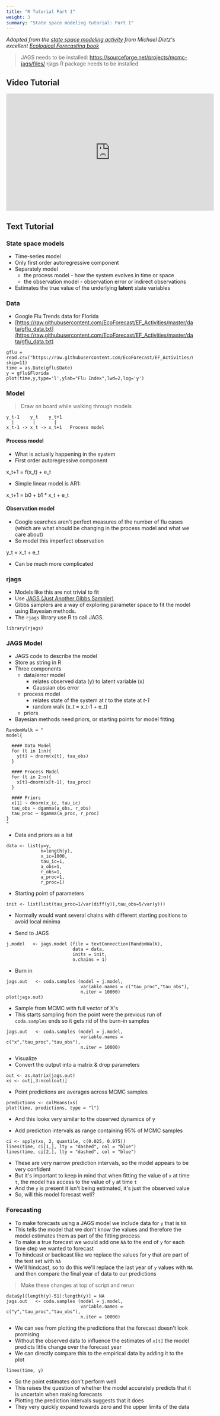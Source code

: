 ```yaml
---
title: "R Tutorial Part 1"
weight: 3
summary: "State space modeling tutorial: Part 1"
---
```


*Adapted from
the
[state space modeling activity](https://github.com/EcoForecast/EF_Activities/blob/master/Exercise_06_StateSpace.Rmd) from
Michael Dietz's
excellent
[Ecological Forecasting book](https://www.amazon.com/Ecological-Forecasting-Michael-C-Dietze/dp/0691160570)*

> JAGS needs to be installed: https://sourceforge.net/projects/mcmc-jags/files/
> rjags R package needs to be installed

## Video Tutorial

<iframe width="560" height="315" src="https://www.youtube.com/embed/T3ZGhXAO6VY" frameborder="0" allow="accelerometer; autoplay; clipboard-write; encrypted-media; gyroscope; picture-in-picture" allowfullscreen></iframe>

## Text Tutorial

### State space models

* Time-series model
* Only first order autoregressive component
* Separately model
  * the process model - how the system evolves in time or space
  * the observation model - observation error or indirect observations
* Estimates the true value of the underlying **latent** state variables

### Data

* Google Flu Trends data for Florida
* [https://raw.githubusercontent.com/EcoForecast/EF_Activities/master/data/gflu_data.txt](https://raw.githubusercontent.com/EcoForecast/EF_Activities/master/data/gflu_data.txt)

```{r}
gflu = read.csv("https://raw.githubusercontent.com/EcoForecast/EF_Activities/master/data/gflu_data.txt", skip=11)
time = as.Date(gflu$Date)
y = gflu$Florida
plot(time,y,type='l',ylab="Flu Index",lwd=2,log='y')
```

### Model

> Draw on board while walking through models

```
y_t-1    y_t    y_t+1
  |       |       |
x_t-1 -> x_t -> x_t+1   Process model
```

#### Process model

* What is actually happening in the system
* First order autoregressive component

x_t+1 = f(x_t) + e_t

* Simple linear model is AR1:

x_t+1 = b0 + b1 * x_t + e_t


#### Observation model

* Google searches aren't perfect measures of the number of flu cases (which are
  what should be changing in the process model and what we care about)
* So model this imperfect observation

y_t = x_t + e_t

* Can be much more complicated


### rjags

* Models like this are not trivial to fit
* Use [JAGS (Just Another Gibbs Sampler)](http://mcmc-jags.sourceforge.net)
* Gibbs samplers are a way of exploring parameter space to fit the model using
  Bayesian methods.
* The `rjags` library use R to call JAGS.

```{r}
library(rjags)
```

### JAGS Model

* JAGS code to describe the model
* Store as string in R
* Three components
  * data/error model
    * relates observed data (y) to latent variable (x)
    * Gaussian obs error
  * process model
    * relates state of the system at *t* to the state at *t-1*
    * random walk (x_t = x_t-1 + e_t)
  * priors
* Bayesian methods need priors, or starting points for model fitting

```{r}
RandomWalk = "
model{
  
  #### Data Model
  for (t in 1:n){
    y[t] ~ dnorm(x[t], tau_obs)
  }
  
  #### Process Model
  for (t in 2:n){
    x[t]~dnorm(x[t-1], tau_proc)
  }
  
  #### Priors
  x[1] ~ dnorm(x_ic, tau_ic)
  tau_obs ~ dgamma(a_obs, r_obs)
  tau_proc ~ dgamma(a_proc, r_proc)
}
"
```

* Data and priors as a list

```{r}
data <- list(y=y,
             n=length(y),
             x_ic=1000,
             tau_ic=1,
             a_obs=1,
             r_obs=1,
             a_proc=1,
             r_proc=1)
```

* Starting point of parameters

```{r}
init <- list(list(tau_proc=1/var(diff(y)),tau_obs=5/var(y)))
```

* Normally would want several chains with different starting positions to avoid
  local minima

* Send to JAGS

```{r}
j.model   <- jags.model (file = textConnection(RandomWalk),
                         data = data,
                         inits = init,
                         n.chains = 1)
```

* Burn in

```{r}
jags.out   <- coda.samples (model = j.model,
                            variable.names = c("tau_proc","tau_obs"),
                            n.iter = 10000)
plot(jags.out)
```

* Sample from MCMC with full vector of X's
* This starts sampling from the point were the previous run of `coda.samples`
  ends so it gets rid of the burn-in samples

```{r}
jags.out   <- coda.samples (model = j.model,
                            variable.names = c("x","tau_proc","tau_obs"),
                            n.iter = 10000)
```

* Visualize
* Convert the output into a matrix & drop parameters

```{r}
out <- as.matrix(jags.out)
xs <- out[,3:ncol(out)]
```

* Point predictions are averages across MCMC samples

```
predictions <- colMeans(xs)
plot(time, predictions, type = "l")
```

* And this looks very similar to the observed dynamics of y

* Add prediction intervals as range containing 95% of MCMC samples

```
ci <- apply(xs, 2, quantile, c(0.025, 0.975))
lines(time, ci[1,], lty = "dashed", col = "blue")
lines(time, ci[2,], lty = "dashed", col = "blue")
```

* These are very narrow prediction intervals, so the model appears to be very confident
* But it's important to keep in mind that when fitting the value of `x` at time `t`, the model has access to the value of `y` at time `t`
* And the `y` is present it isn't being estimated, it's just the observed value
* So, will this model forecast well?

### Forecasting

* To make forecasts using a JAGS model we include data for `y` that is `NA`
* This tells the model that we don't know the values and therefore the model estimates them as part of the fitting process
* To make a true forecast we would add one `NA` to the end of `y` for each time step we wanted to forecast
* To hindcast or backcast like we replace the values for `y` that are part of the test set with `NA`
* We'll hindcast, so to do this we'll replace the last year of `y` values with `NA` and then compare the final year of data to our predictions

> Make these changes at top of script and rerun

```
data$y[(length(y)-51):length(y)] = NA
jags.out   <- coda.samples (model = j.model,
                            variable.names = c("y","tau_proc","tau_obs"),
                            n.iter = 10000)
```

* We can see from plotting the predictions that the forecast doesn't look promising
* Without the observed data to influence the estimates of `x[t]` the model predicts little change over the forecast year
* We can directly compare this to the empirical data by adding it to the plot

```
lines(time, y)
```

* So the point estimates don't perform well
* This raises the question of whether the model accurately predicts that it is uncertain when making forecasts
* Plotting the prediction intervals suggests that it does
* They very quickly expand towards zero and the upper limits of the data
